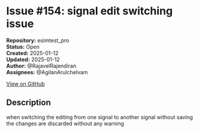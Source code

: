 # Issue #154: signal edit switching issue

**Repository:** esimtest_pro  
**Status:** Open  
**Created:** 2025-01-12  
**Updated:** 2025-01-12  
**Author:** @RajavelRajendiran  
**Assignees:** @AgilanArulchelvam  

[View on GitHub](https://github.com/Simtestlab/esimtest_pro/issues/154)

## Description

when switching the editing from one signal to another signal without saving the changes are discarded without any warning